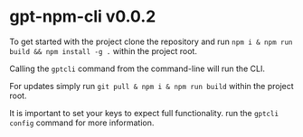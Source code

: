# gpt-npm-cli v0.0.2

To get started with the project clone the repository and run `npm i & npm run build && npm install -g .` within the project root.

Calling the `gptcli` command from the command-line will run the CLI.

For updates simply run `git pull & npm i & npm run build` within the project root.

It is important to set your keys to expect full functionality. run the `gptcli config` command for more information.
